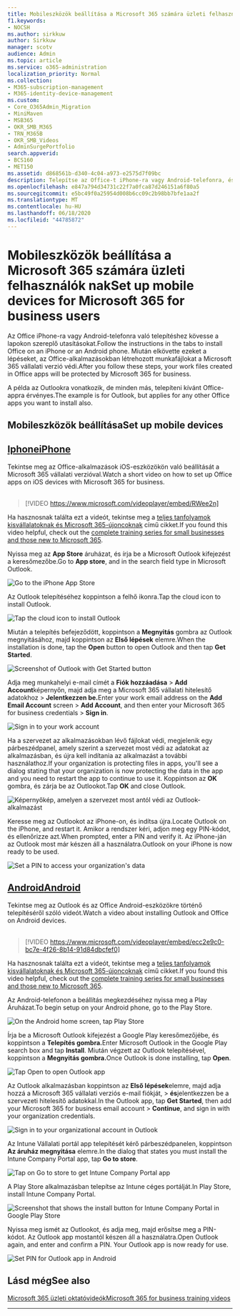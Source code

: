 ```yaml
---
title: Mobileszközök beállítása a Microsoft 365 számára üzleti felhasználók nak
f1.keywords:
- NOCSH
ms.author: sirkkuw
author: Sirkkuw
manager: scotv
audience: Admin
ms.topic: article
ms.service: o365-administration
localization_priority: Normal
ms.collection:
- M365-subscription-management
- M365-identity-device-management
ms.custom:
- Core_O365Admin_Migration
- MiniMaven
- MSB365
- OKR_SMB_M365
- TRN_M365B
- OKR_SMB_Videos
- AdminSurgePortfolio
search.appverid:
- BCS160
- MET150
ms.assetid: d868561b-d340-4c04-a973-e2575d7f09bc
description: Telepítse az Office-t iPhone-ra vagy Android-telefonra, és az Office-alkalmazásokban lévő munkahelyi fájljait a Microsoft 365 vállalati verzió védi.
ms.openlocfilehash: e847a794d34731c22f7a0fca87d246151a6f80a5
ms.sourcegitcommit: e5bc49f0a25954d008b6cc09c2b98bb7bfe1aa2f
ms.translationtype: MT
ms.contentlocale: hu-HU
ms.lasthandoff: 06/18/2020
ms.locfileid: "44785872"
---
```

# <a name="set-up-mobile-devices-for-microsoft-365-for-business-users"></a><span data-ttu-id="bba1e-103">Mobileszközök beállítása a Microsoft 365 számára üzleti felhasználók nak</span><span class="sxs-lookup"><span data-stu-id="bba1e-103">Set up mobile devices for Microsoft 365 for business users</span></span>

<span data-ttu-id="bba1e-104">Az Office iPhone-ra vagy Android-telefonra való telepítéshez kövesse a lapokon szereplő utasításokat.</span><span class="sxs-lookup"><span data-stu-id="bba1e-104">Follow the instructions in the tabs to install Office on an iPhone or an Android phone.</span></span> <span data-ttu-id="bba1e-105">Miután elkövette ezeket a lépéseket, az Office-alkalmazásokban létrehozott munkafájlokat a Microsoft 365 vállalati verzió védi.</span><span class="sxs-lookup"><span data-stu-id="bba1e-105">After you follow these steps, your work files created in Office apps will be protected by Microsoft 365 for business.</span></span>

<span data-ttu-id="bba1e-106">A példa az Outlookra vonatkozik, de minden más, telepíteni kívánt Office-appra érvényes.</span><span class="sxs-lookup"><span data-stu-id="bba1e-106">The example is for Outlook, but applies for any other Office apps you want to install also.</span></span>
  
## <a name="set-up-mobile-devices"></a><span data-ttu-id="bba1e-107">Mobileszközök beállítása</span><span class="sxs-lookup"><span data-stu-id="bba1e-107">Set up mobile devices</span></span>

## <a name="iphone"></a>[<span data-ttu-id="bba1e-108">Iphone</span><span class="sxs-lookup"><span data-stu-id="bba1e-108">iPhone</span></span>](#tab/iPhone)
  
<span data-ttu-id="bba1e-109">Tekintse meg az Office-alkalmazások iOS-eszközökön való beállítását a Microsoft 365 vállalati verzióval.</span><span class="sxs-lookup"><span data-stu-id="bba1e-109">Watch a short video on how to set up Office apps on iOS devices with Microsoft 365 for business.</span></span><br><br>

> [!VIDEO https://www.microsoft.com/videoplayer/embed/RWee2n] 

<span data-ttu-id="bba1e-110">Ha hasznosnak találta ezt a videót, tekintse meg a [teljes tanfolyamok kisvállalatoknak és Microsoft 365-újoncoknak](https://support.microsoft.com/office/6ab4bbcd-79cf-4000-a0bd-d42ce4d12816) című cikket.</span><span class="sxs-lookup"><span data-stu-id="bba1e-110">If you found this video helpful, check out the [complete training series for small businesses and those new to Microsoft 365](https://support.microsoft.com/office/6ab4bbcd-79cf-4000-a0bd-d42ce4d12816).</span></span>

<span data-ttu-id="bba1e-111">Nyissa meg az **App Store** áruházat, és írja be a Microsoft Outlook kifejezést a keresőmezőbe.</span><span class="sxs-lookup"><span data-stu-id="bba1e-111">Go to **App store**, and in the search field type in Microsoft Outlook.</span></span>
  
![Go to the iPhone App Store](../media/886913de-76e5-4883-8ed0-4eb3ec06188f.png)
  
<span data-ttu-id="bba1e-113">Az Outlook telepítéséhez koppintson a felhő ikonra.</span><span class="sxs-lookup"><span data-stu-id="bba1e-113">Tap the cloud icon to install Outlook.</span></span>
  
![Tap the cloud icon to install Outlook](../media/665e1620-948a-4ab8-b914-dca49530142c.png)
  
<span data-ttu-id="bba1e-115">Miután a telepítés befejeződött, koppintson a **Megnyitás** gombra az Outlook megnyitásához, majd koppintson az **Első lépések** elemre.</span><span class="sxs-lookup"><span data-stu-id="bba1e-115">When the installation is done, tap the **Open** button to open Outlook and then tap **Get Started**.</span></span>
  
![Screenshot of Outlook with Get Started button](../media/005bedec-ae50-4d75-b3bb-e7cef9e2561c.png)
  
<span data-ttu-id="bba1e-117">Adja meg munkahelyi e-mail címét a **Fiók hozzáadása** \> **Add Account**képernyőn, majd adja meg a Microsoft 365 vállalati hitelesítő adatokhoz \> **Jelentkezzen be.**</span><span class="sxs-lookup"><span data-stu-id="bba1e-117">Enter your work email address on the **Add Email Account** screen \> **Add Account**, and then enter your Microsoft 365 for business credentials \> **Sign in**.</span></span>
  
![Sign in to your work account](../media/3cef1fb5-7bec-4d3d-8542-872b731ce19f.png)
  
<span data-ttu-id="bba1e-119">Ha a szervezet az alkalmazásokban lévő fájlokat védi, megjelenik egy párbeszédpanel, amely szerint a szervezet most védi az adatokat az alkalmazásban, és újra kell indítania az alkalmazást a további használathoz.</span><span class="sxs-lookup"><span data-stu-id="bba1e-119">If your organization is protecting files in apps, you'll see a dialog stating that your organization is now protecting the data in the app and you need to restart the app to continue to use it.</span></span> <span data-ttu-id="bba1e-120">Koppintson az **OK** gombra, és zárja be az Outlookot.</span><span class="sxs-lookup"><span data-stu-id="bba1e-120">Tap **OK** and close Outlook.</span></span> 
  
![Képernyőkép, amelyen a szervezet most antól védi az Outlook-alkalmazást](../media/fb4c1c84-b1e9-42e1-8070-c13dcf79fb09.png)
  
<span data-ttu-id="bba1e-122">Keresse meg az Outlookot az iPhone-on, és indítsa újra.</span><span class="sxs-lookup"><span data-stu-id="bba1e-122">Locate Outlook on the iPhone, and restart it.</span></span> <span data-ttu-id="bba1e-123">Amikor a rendszer kéri, adjon meg egy PIN-kódot, és ellenőrizze azt.</span><span class="sxs-lookup"><span data-stu-id="bba1e-123">When prompted, enter a PIN and verify it.</span></span> <span data-ttu-id="bba1e-124">Az iPhone-ján az Outlook most már készen áll a használatra.</span><span class="sxs-lookup"><span data-stu-id="bba1e-124">Outlook on your iPhone is now ready to be used.</span></span>
  
![Set a PIN to access your organization's data](../media/64f2630b-3164-47a4-9dd6-ca0c29ed5fb3.png)
  
## <a name="android"></a>[<span data-ttu-id="bba1e-126">Android</span><span class="sxs-lookup"><span data-stu-id="bba1e-126">Android</span></span>](#tab/Android)
  
<span data-ttu-id="bba1e-127">Tekintse meg az Outlook és az Office Android-eszközökre történő telepítéséről szóló videót.</span><span class="sxs-lookup"><span data-stu-id="bba1e-127">Watch a video about installing Outlook and Office on Android devices.</span></span><br><br>

> [!VIDEO https://www.microsoft.com/videoplayer/embed/ecc2e9c0-bc7e-4f26-8b14-91d84dbcfef0] 

<span data-ttu-id="bba1e-128">Ha hasznosnak találta ezt a videót, tekintse meg a [teljes tanfolyamok kisvállalatoknak és Microsoft 365-újoncoknak](https://support.microsoft.com/office/6ab4bbcd-79cf-4000-a0bd-d42ce4d12816) című cikket.</span><span class="sxs-lookup"><span data-stu-id="bba1e-128">If you found this video helpful, check out the [complete training series for small businesses and those new to Microsoft 365](https://support.microsoft.com/office/6ab4bbcd-79cf-4000-a0bd-d42ce4d12816).</span></span>

<span data-ttu-id="bba1e-129">Az Android-telefonon a beállítás megkezdéséhez nyissa meg a Play Áruházat.</span><span class="sxs-lookup"><span data-stu-id="bba1e-129">To begin setup on your Android phone, go to the Play Store.</span></span>
  
![On the Android home screen, tap Play Store](../media/93df88e7-c778-40e1-b35e-868ca6e97f6c.png)
  
<span data-ttu-id="bba1e-131">Írja be a Microsoft Outlook kifejezést a Google Play keresőmezőjébe, és koppintson a **Telepítés gombra.**</span><span class="sxs-lookup"><span data-stu-id="bba1e-131">Enter Microsoft Outlook in the Google Play search box and tap **Install**.</span></span> <span data-ttu-id="bba1e-132">Miután végzett az Outlook telepítésével, koppintson a **Megnyitás gombra.**</span><span class="sxs-lookup"><span data-stu-id="bba1e-132">Once Outlook is done installing, tap **Open**.</span></span>
  
![Tap Open to open Outlook app](../media/8b4c5937-8875-4b5a-a5b6-b8c6c9cd6240.png)
  
<span data-ttu-id="bba1e-134">Az Outlook alkalmazásban koppintson az **Első lépések**elemre, majd adja hozzá a Microsoft 365 vállalati verziós e-mail fiókját, \> **és**jelentkezzen be a szervezeti hitelesítő adatokkal.</span><span class="sxs-lookup"><span data-stu-id="bba1e-134">In the Outlook app, tap **Get Started**, then add your Microsoft 365 for business email account \> **Continue**, and sign in with your organization credentials.</span></span>
  
![Sign in to your organizational account in Outlook](../media/18f67c66-4bab-4b99-94bd-080839312e29.png)
  
<span data-ttu-id="bba1e-136">Az Intune Vállalati portál app telepítését kérő párbeszédpanelen, koppintson **Az áruház megnyitása** elemre.</span><span class="sxs-lookup"><span data-stu-id="bba1e-136">In the dialog that states you must install the Intune Company Portal app, tap **Go to store**.</span></span>
  
![Tap on Go to store to get Intune Company Portal app](../media/a702d712-5622-45dd-a511-b1adaee63071.png)
  
<span data-ttu-id="bba1e-138">A Play Store alkalmazásban telepítse az Intune céges portálját.</span><span class="sxs-lookup"><span data-stu-id="bba1e-138">In Play Store, install Intune Company Portal.</span></span>
  
![Screenshot that shows the install button for Intune Company Portal in Google Play Store](../media/5e0408f2-3f37-44dd-80ed-13ca2ac6df0c.png)
  
<span data-ttu-id="bba1e-p105">Nyissa meg ismét az Outlookot, és adja meg, majd erősítse meg a PIN-kódot. Az Outlook app mostantól készen áll a használatra.</span><span class="sxs-lookup"><span data-stu-id="bba1e-p105">Open Outlook again, and enter and confirm a PIN. Your Outlook app is now ready for use.</span></span>
  
![Set  PIN for Outlook app in Android](../media/edb91afb-f1ed-451a-bc6b-8ccba664e055.png)

## <a name="see-also"></a><span data-ttu-id="bba1e-143">Lásd még</span><span class="sxs-lookup"><span data-stu-id="bba1e-143">See also</span></span>

[<span data-ttu-id="bba1e-144">Microsoft 365 üzleti oktatóvideók</span><span class="sxs-lookup"><span data-stu-id="bba1e-144">Microsoft 365 for business training videos</span></span>](https://support.microsoft.com/office/6ab4bbcd-79cf-4000-a0bd-d42ce4d12816)

---
